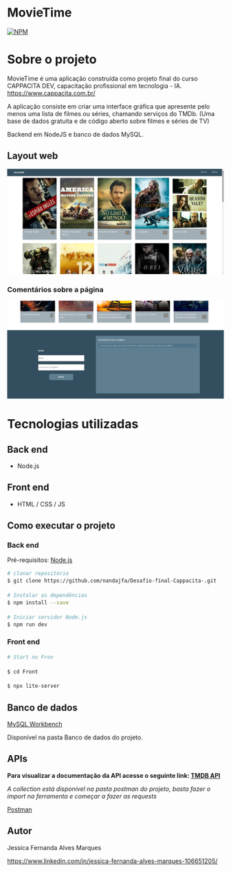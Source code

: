 # MovieTime 
[![NPM](https://img.shields.io/npm/l/react)](https://github.com/nandajfa/cappacitadev/blob/main/LICENSE) 

# Sobre o projeto

MovieTime é uma aplicação construída como projeto final do curso CAPPACITA DEV, capacitação profissional em tecnologia - IA. https://www.cappacita.com.br/

A aplicação consiste em criar uma interface gráfica que apresente pelo menos uma lista de filmes ou séries, chamando serviços do TMDb. (Uma base de dados gratuita e de código aberto sobre filmes e séries de TV)

Backend em NodeJS e banco de dados MySQL.

## Layout web
![Web 1](https://github.com/nandajfa/Desafio-final-Cappacita-/blob/master/assets/12.png)

### Comentários sobre a página
![Web 2](https://github.com/nandajfa/Desafio-final-Cappacita-/blob/master/assets/34%20(2).png)



# Tecnologias utilizadas
## Back end

- Node.js

## Front end

- HTML / CSS / JS 

## Como executar o projeto

### Back end
Pré-requisitos: [Node.js](https://nodejs.org/en/)

```bash
# clonar repositório
$ git clone https://github.com/nandajfa/Desafio-final-Cappacita-.git

# Instalar as dependências
$ npm install --save

# Iniciar servidor Node.js
$ npm run dev
```

### Front end

```bash
# Start no Fron

$ cd Front

$ npx lite-server 

```

## Banco de dados

[MySQL Workbench](https://www.mysql.com/downloads/)

Disponível na pasta Banco de dados do projeto.

## APIs

**Para visualizar a documentação da API acesse o seguinte link: [TMDB API](https://developers.themoviedb.org/3/getting-started/introduction)**

*A collection está disponível na pasta postman do projeto, basta fazer o import na ferramenta e começar a fazer as requests* 

 [Postman](https://www.postman.com/downloads/)
 
## Autor

Jessica Fernanda Alves Marques

https://www.linkedin.com/in/jessica-fernanda-alves-marques-106651205/
